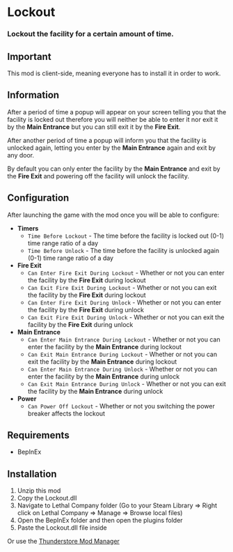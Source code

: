 # Lockout

### Lockout the facility for a certain amount of time.

## Important

This mod is client-side, meaning everyone has to install it in order to work.

## Information

After a period of time a popup will appear on your screen telling you that the facility is locked out therefore you will neither be able to enter it nor exit it by the **Main Entrance** but you can still exit it by the **Fire Exit**.

After another period of time a popup will inform you that the facility is unlocked again, letting you enter by the **Main Entrance** again and exit by any door.

By default you can only enter the facility by the **Main Entrance** and exit by the **Fire Exit** and powering off the facility will unlock the facility.

## Configuration

After launching the game with the mod once you will be able to configure:
- **Timers**
    - `Time Before Lockout` - The time before the facility is locked out (0-1) time range ratio of a day
    - `Time Before Unlock` - The time before the facility is unlocked again (0-1) time range ratio of a day
- **Fire Exit**
    - `Can Enter Fire Exit During Lockout` - Whether or not you can enter the facility by the **Fire Exit** during lockout
    - `Can Exit Fire Exit During Lockout` - Whether or not you can exit the facility by the **Fire Exit** during lockout
    - `Can Enter Fire Exit During Unlock` - Whether or not you can enter the facility by the **Fire Exit** during unlock
    - `Can Exit Fire Exit During Unlock` - Whether or not you can exit the facility by the **Fire Exit** during unlock
- **Main Entrance**
    - `Can Enter Main Entrance During Lockout` - Whether or not you can enter the facility by the **Main Entrance** during lockout
    - `Can Exit Main Entrance During Lockout` - Whether or not you can exit the facility by the **Main Entrance** during lockout
    - `Can Enter Main Entrance During Unlock` - Whether or not you can enter the facility by the **Main Entrance** during unlock
    - `Can Exit Main Entrance During Unlock` - Whether or not you can exit the facility by the **Main Entrance** during unlock
- **Power**
    - `Can Power Off Lockout` - Whether or not you switching the power breaker affects the lockout

## Requirements
- BepInEx

## Installation

1. Unzip this mod
2. Copy the Lockout.dll
3. Navigate to Lethal Company folder (Go to your Steam Library =>  Right click on Lethal Company => Manage => Browse local files)
4. Open the BepInEx folder and then open the plugins folder
5. Paste the Lockout.dll file inside

Or use the [Thunderstore Mod Manager](https://h3vr.thunderstore.io)